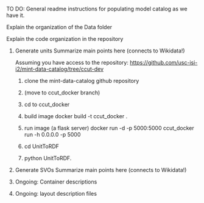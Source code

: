 TO DO: 
General readme instructions for populating model catalog as we have it.

Explain the organization of the Data folder

Explain the code organization in the repository


1) Generate units
    Summarize main points here
    (connects to Wikidata!)
    
    Assuming you have access to the repository: https://github.com/usc-isi-i2/mint-data-catalog/tree/ccut-dev
    
    1. clone the mint-data-catalog github repository
    2. (move to ccut_docker branch)
    3. cd to ccut_docker
    4. build image
    docker build -t ccut_docker .
    5. run image (a flask server)
    docker run -d -p 5000:5000 ccut_docker run -h 0.0.0.0 -p 5000

    6. cd UnitToRDF
    7. python UnitToRDF.
    
2) Generate SVOs
    Summarize main points here
    (connects to Wikidata!)
    
3) Ongoing: Container descriptions
    
4) Ongoing: layout description files

